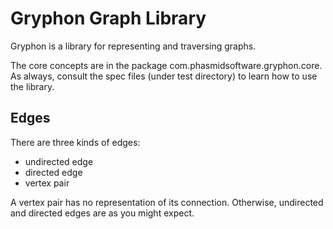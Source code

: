 Gryphon Graph Library
=====================

Gryphon is a library for representing and traversing graphs.

The core concepts are in the package com.phasmidsoftware.gryphon.core.
As always, consult the spec files (under test directory) to learn how to use the library.

Edges
-----

There are three kinds of edges:

* undirected edge
* directed edge
* vertex pair

A vertex pair has no representation of its connection. Otherwise, undirected and directed edges are as you might expect.
